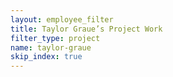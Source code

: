 ```yaml
---
layout: employee_filter
title: Taylor Graue’s Project Work
filter_type: project
name: taylor-graue
skip_index: true
---
```

